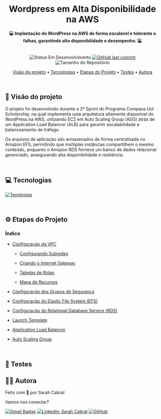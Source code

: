 <h1 align="center">Wordpress em Alta Disponibilidade na AWS</h1>

<div align="center">
  <strong>💻 Implantação do WordPress na AWS de forma escalável e tolerante a falhas, garantindo alta disponibilidade e desempenho. 💻</strong>
</div>

</br>

<p align="center">
	<img alt="Status Em Desenvolvimento" src="https://img.shields.io/badge/STATUS-EM%20DESENVOLVIMENTO-green">
    <a href="https://img.shields.io/github/repo-size/sahyneer/wordpress-aws">
        <img alt="GitHub last commit" src="https://img.shields.io/github/last-commit/sahyneer/wordpress-aws">
    </a>
    <img alt="Tamanho do Repositório" src="https://img.shields.io/github/repo-size/sahyneer/wordpress-aws">
</p>

<p align="center">
    <a href="#-visão-do-projeto">Visão do projeto</a> •
    <a href="#-tecnologias">Tecnologias</a> •
    <a href="#-etapas-do-projeto">Etapas do Projeto</a> •
    <a href="#-testes">Testes</a> •
    <a href="#-autora">Autora</a>
 </p>

</br>

## 🔭 Visão do projeto

O projeto foi desenvolvido durante a 2º Sprint do Programa Compass.Uol Scholarship, na qual implementa uma arquitetura altamente disponível do WordPress na AWS, utilizando EC2 em Auto Scaling Group (ASG) atrás de um Application Load Balancer (ALB) para garantir escalabilidade e balanceamento de tráfego. 

Os arquivos da aplicação são armazenados de forma centralizada no Amazon EFS, permitindo que múltiplas instâncias compartilhem o mesmo conteúdo, enquanto o Amazon RDS fornece um banco de dados relacional gerenciado, assegurando alta disponibilidade e resiliência.

</br>


## 💻 Tecnologias

[![Tenologias](https://skillicons.dev/icons?i=linux,bash,ubuntu,docker,wordpress,aws,git)](https://skillicons.dev)

</br>

## ⚙️ Etapas do Projeto

### Índice

- [Configuração da VPC](#configuração-da-vpc)

    + [Configurando Subredes](#criando-subredes)

    + [Criando o Internet Gateway](#criando-o-internet-gateway)

    + [Tabelas de Rotas](#criando-tabelas-de-rotas)

    + [Mapa de Recursos](#mapa-de-recursos)

- [Configuração dos Grupos de Segurança](#configuração-dos-grupos-de-segurança)

- [Configuração do Elastic File System (EFS)](#configuração-do-elastic-file-system)

- [Configuração do Relational Database Service (RDS)](#configuração-do-relational-database-service)

- [Launch Template](#launch-template)

- [Application Load Balancer](#application-load-balancer)

- [Auto Scaling Group](#auto-scaling-group)

</br>

## 🧪 Testes

## 🧙‍♂️ Autora

<p>Feito com 💛 por Sarah Cabral<p>

<p>Vamos nos conectar?</p>

[![Gmail Badge](https://img.shields.io/badge/-Sarah_Cabral-006bed?style=flat-square&logo=Gmail&logoColor=white&link=mailto:sahyneer@gmail.com)](mailto:sahyneer@gmail.com)
[![Linkedin: Sarah Cabral](https://img.shields.io/badge/-in/sahyneer-blue?style=flat-square&logo=Linkedin&logoColor=white&link=https://www.linkedin.com/in/sahyneer//)](https://www.linkedin.com/in/sahyneer/)
[![GitHub](https://img.shields.io/github/followers/sahyneer?label=follow&style=social)](https://github.com/sahyneer)
